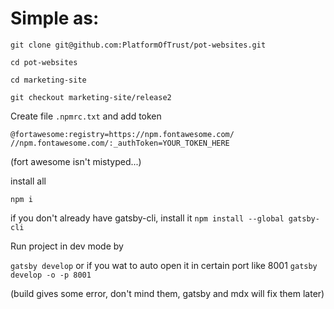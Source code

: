 # Simple as:

`git clone git@github.com:PlatformOfTrust/pot-websites.git`

`cd pot-websites`

`cd marketing-site`

`git checkout marketing-site/release2`

Create file `.npmrc.txt` and add token

`@fortawesome:registry=https://npm.fontawesome.com/
//npm.fontawesome.com/:_authToken=YOUR_TOKEN_HERE` 

(fort awesome isn't mistyped...)

install all

`npm i`

if you don't already have gatsby-cli, install it 
`npm install --global gatsby-cli`

Run project in dev mode by 

`gatsby develop` or if you wat to auto open it in certain port like 8001 `gatsby develop -o -p 8001`

(build gives some error, don't mind them, gatsby and mdx will fix them later)
